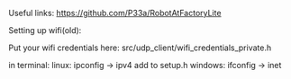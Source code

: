 Useful links:
    https://github.com/P33a/RobotAtFactoryLite

Setting up wifi(old):

Put your wifi credentials here:
src/udp_client/wifi_credentials_private.h

in terminal:    linux: ipconfig -> ipv4     add to setup.h
                windows: ifconfig -> inet